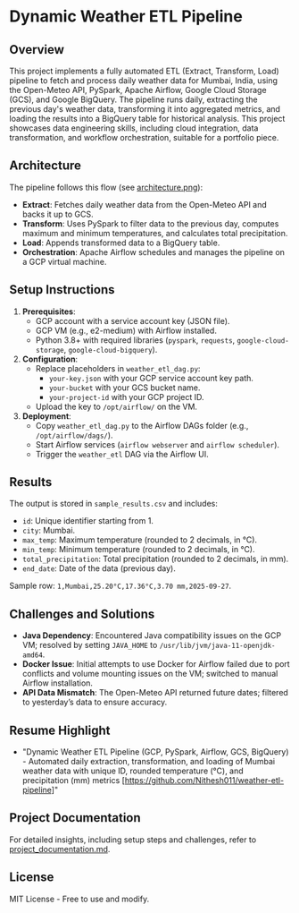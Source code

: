 
# Dynamic Weather ETL Pipeline

## Overview
This project implements a fully automated ETL (Extract, Transform, Load) pipeline to fetch and process daily weather data for Mumbai, India, using the Open-Meteo API, PySpark, Apache Airflow, Google Cloud Storage (GCS), and Google BigQuery. The pipeline runs daily, extracting the previous day's weather data, transforming it into aggregated metrics, and loading the results into a BigQuery table for historical analysis. This project showcases data engineering skills, including cloud integration, data transformation, and workflow orchestration, suitable for a portfolio piece.

## Architecture
The pipeline follows this flow (see [architecture.png](architecture.png)):
- **Extract**: Fetches daily weather data from the Open-Meteo API and backs it up to GCS.
- **Transform**: Uses PySpark to filter data to the previous day, computes maximum and minimum temperatures, and calculates total precipitation.
- **Load**: Appends transformed data to a BigQuery table.
- **Orchestration**: Apache Airflow schedules and manages the pipeline on a GCP virtual machine.

## Setup Instructions
1. **Prerequisites**:
   - GCP account with a service account key (JSON file).
   - GCP VM (e.g., e2-medium) with Airflow installed.
   - Python 3.8+ with required libraries (`pyspark`, `requests`, `google-cloud-storage`, `google-cloud-bigquery`).
2. **Configuration**:
   - Replace placeholders in `weather_etl_dag.py`:
     - `your-key.json` with your GCP service account key path.
     - `your-bucket` with your GCS bucket name.
     - `your-project-id` with your GCP project ID.
   - Upload the key to `/opt/airflow/` on the VM.
3. **Deployment**:
   - Copy `weather_etl_dag.py` to the Airflow DAGs folder (e.g., `/opt/airflow/dags/`).
   - Start Airflow services (`airflow webserver` and `airflow scheduler`).
   - Trigger the `weather_etl` DAG via the Airflow UI.

## Results
The output is stored in `sample_results.csv` and includes:
- `id`: Unique identifier starting from 1.
- `city`: Mumbai.
- `max_temp`: Maximum temperature (rounded to 2 decimals, in °C).
- `min_temp`: Minimum temperature (rounded to 2 decimals, in °C).
- `total_precipitation`: Total precipitation (rounded to 2 decimals, in mm).
- `end_date`: Date of the data (previous day).

Sample row: `1,Mumbai,25.20°C,17.36°C,3.70 mm,2025-09-27`.

## Challenges and Solutions
- **Java Dependency**: Encountered Java compatibility issues on the GCP VM; resolved by setting `JAVA_HOME` to `/usr/lib/jvm/java-11-openjdk-amd64`.
- **Docker Issue**: Initial attempts to use Docker for Airflow failed due to port conflicts and volume mounting issues on the VM; switched to manual Airflow installation.
- **API Data Mismatch**: The Open-Meteo API returned future dates; filtered to yesterday’s data to ensure accuracy.

## Resume Highlight
- "Dynamic Weather ETL Pipeline (GCP, PySpark, Airflow, GCS, BigQuery) - Automated daily extraction, transformation, and loading of Mumbai weather data with unique ID, rounded temperature (°C), and precipitation (mm) metrics [https://github.com/Nithesh011/weather-etl-pipeline]"

## Project Documentation
For detailed insights, including setup steps and challenges, refer to [project_documentation.md](project_documentation.md).


## License
MIT License - Free to use and modify.
